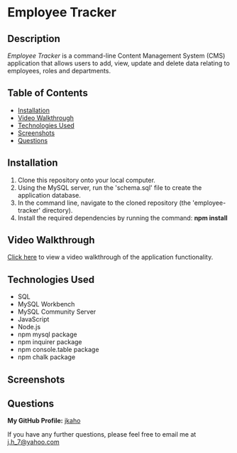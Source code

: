 # Employee Tracker

## Description 

*Employee Tracker* is a command-line Content Management System (CMS) application that allows users to add, view, update and delete data relating to employees, roles and departments. 

## Table of Contents

- [Installation](#Installation)
- [Video Walkthrough](#Video-Walkthrough)
- [Technologies Used](#Technologies-Used)
- [Screenshots](#Screenshots)
- [Questions](#Questions)

## Installation

1. Clone this repository onto your local computer.
2. Using the MySQL server, run the 'schema.sql' file to create the application database.
3. In the command line, navigate to the cloned repository (the 'employee-tracker' directory).
4. Install the required dependencies by running the command: **npm install** 

## Video Walkthrough

[Click here]() to view a video walkthrough of the application functionality.

## Technologies Used

- SQL 
- MySQL Workbench
- MySQL Community Server
- JavaScript 
- Node.js
- npm mysql package
- npm inquirer package
- npm console.table package
- npm chalk package

## Screenshots

## Questions

**My GitHub Profile:** [jkaho](https://github.com/jkaho)

If you have any further questions, please feel free to email me at [j.h_7@yahoo.com](mailto:j.h_7@yahoo.com)
